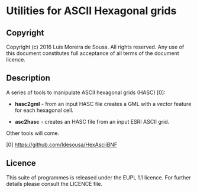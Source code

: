 Utilities for ASCII Hexagonal grids
=====================================


Copyright
-------------------------------------------------------------------------------

Copyright (c) 2016 Luís Moreira de Sousa. All rights reserved. 
Any use of this document constitutes full acceptance of all terms of the 
document licence.

Description
-------------------------------------------------------------------------------

A series of tools to manipulate ASCII hexagonal grids (HASC) [0]:

 - **hasc2gml** - from an input HASC file creates a GML with a vector feature
 for each hexagonal cell.
 
 - **asc2hasc** - creates an HASC file from an input ESRI ASCII grid.
 
Other tools will come.

[0] https://github.com/ldesousa/HexAsciiBNF

Licence
-------------------------------------------------------------------------------

This suite of programmes is released under the EUPL 1.1 licence. For further 
details please consult the LICENCE file.
